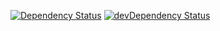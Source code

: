 [![Dependency Status](https://david-dm.org/dragonprojects/node-red-contrib-assets-imdb-rating.svg)](https://david-dm.org/dragonprojects/node-red-contrib-assets-imdb-rating)
[![devDependency Status](https://david-dm.org/dragonprojects/node-red-contrib-assets-imdb-rating/dev-status.svg)](https://david-dm.org/dragonprojects/node-red-contrib-assets-imdb-rating?type=dev)
